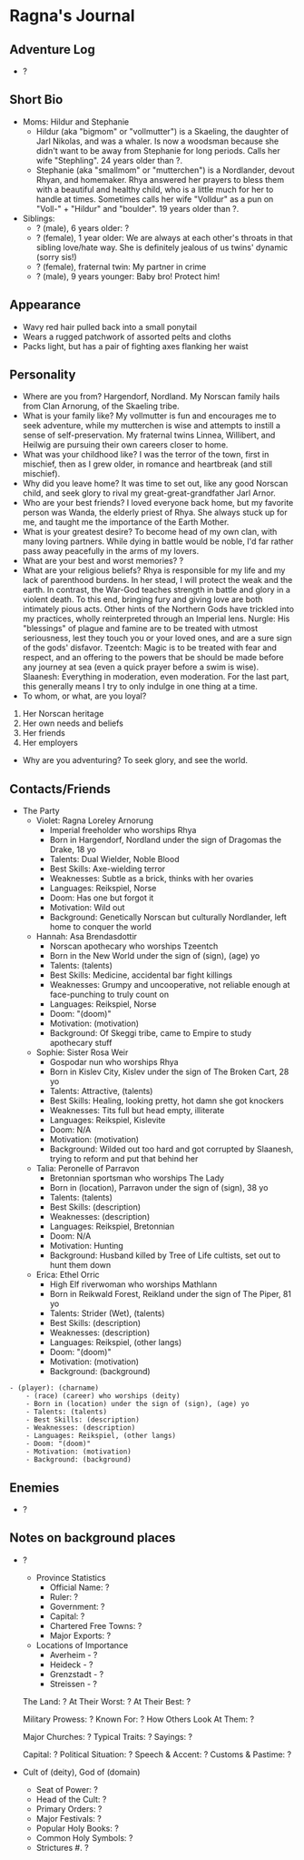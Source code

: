 # Ragna's Journal

## Adventure Log
- ?

## Short Bio
- Moms: Hildur and Stephanie
    - Hildur (aka "bigmom" or "vollmutter") is a Skaeling, the daughter of Jarl Nikolas, and was a whaler. Is now a woodsman because she didn't want to be away from Stephanie for long periods. Calls her wife "Stephling". 24 years older than ?.
    - Stephanie (aka "smallmom" or "mutterchen") is a Nordlander, devout Rhyan, and homemaker. Rhya answered her prayers to bless them with a beautiful and healthy child, who is a little much for her to handle at times. Sometimes calls her wife "Volldur" as a pun on "Voll-" + "Hildur" and "boulder". 19 years older than ?.
- Siblings:
    - ? (male), 6 years older: ?
    - ? (female), 1 year older: We are always at each other's throats in that sibling love/hate way. She is definitely jealous of us twins' dynamic (sorry sis!)
    - ? (female), fraternal twin: My partner in crime
    - ? (male), 9 years younger: Baby bro! Protect him!

## Appearance
- Wavy red hair pulled back into a small ponytail
- Wears a rugged patchwork of assorted pelts and cloths
- Packs light, but has a pair of fighting axes flanking her waist

## Personality
- Where are you from?
Hargendorf, Nordland. My Norscan family hails from Clan Arnorung, of the Skaeling tribe.
- What is your family like?
My vollmutter is fun and encourages me to seek adventure, while my mutterchen is wise and attempts to instill a sense of self-preservation. My fraternal twins Linnea, Willibert, and Heilwig are pursuing their own careers closer to home.
- What was your childhood like?
I was the terror of the town, first in mischief, then as I grew older, in romance and heartbreak (and still mischief).
- Why did you leave home?
It was time to set out, like any good Norscan child, and seek glory to rival my great-great-grandfather Jarl Arnor.
- Who are your best friends?
I loved everyone back home, but my favorite person was Wanda, the elderly priest of Rhya. She always stuck up for me, and taught me the importance of the Earth Mother.
- What is your greatest desire?
To become head of my own clan, with many loving partners. While dying in battle would be noble, I'd far rather pass away peacefully in the arms of my lovers.
- What are your best and worst memories?
?
- What are your religious beliefs?
Rhya is responsible for my life and my lack of parenthood burdens. In her stead, I will protect the weak and the earth. In contrast, the War-God teaches strength in battle and glory in a violent death. To this end, bringing fury and giving love are both intimately pious acts. Other hints of the Northern Gods have trickled into my practices, wholly reinterpreted through an Imperial lens. Nurgle: His "blessings" of plague and famine are to be treated with utmost seriousness, lest they touch you or your loved ones, and are a sure sign of the gods' disfavor. Tzeentch: Magic is to be treated with fear and respect, and an offering to the powers that be should be made before any journey at sea (even a quick prayer before a swim is wise). Slaanesh: Everything in moderation, even moderation. For the last part, this generally means I try to only indulge in one thing at a time.
- To whom, or what, are you loyal?
1. Her Norscan heritage
2. Her own needs and beliefs
3. Her friends
4. Her employers
- Why are you adventuring?
To seek glory, and see the world.

## Contacts/Friends
- The Party
    - Violet: Ragna Loreley Arnorung
        - Imperial freeholder who worships Rhya
        - Born in Hargendorf, Nordland under the sign of Dragomas the Drake, 18 yo
        - Talents: Dual Wielder, Noble Blood
        - Best Skills: Axe-wielding terror
        - Weaknesses: Subtle as a brick, thinks with her ovaries
        - Languages: Reikspiel, Norse
        - Doom: Has one but forgot it
        - Motivation: Wild out
        - Background: Genetically Norscan but culturally Nordlander, left home to conquer the world
    - Hannah: Asa Brendasdottir
        - Norscan apothecary who worships Tzeentch
        - Born in the New World under the sign of (sign), (age) yo
        - Talents: (talents)
        - Best Skills: Medicine, accidental bar fight killings
        - Weaknesses: Grumpy and uncooperative, not reliable enough at face-punching to truly count on
        - Languages: Reikspiel, Norse
        - Doom: "(doom)"
        - Motivation: (motivation)
        - Background: Of Skeggi tribe, came to Empire to study apothecary stuff
    - Sophie: Sister Rosa Weir
        - Gospodar nun who worships Rhya
        - Born in Kislev City, Kislev under the sign of The Broken Cart, 28 yo
        - Talents: Attractive, (talents)
        - Best Skills: Healing, looking pretty, hot damn she got knockers
        - Weaknesses: Tits full but head empty, illiterate
        - Languages: Reikspiel, Kislevite
        - Doom: N/A
        - Motivation: (motivation)
        - Background: Wilded out too hard and got corrupted by Slaanesh, trying to reform and put that behind her
    - Talia: Peronelle of Parravon
        - Bretonnian sportsman who worships The Lady
        - Born in (location), Parravon under the sign of (sign), 38 yo
        - Talents: (talents)
        - Best Skills: (description)
        - Weaknesses: (description)
        - Languages: Reikspiel, Bretonnian
        - Doom: N/A
        - Motivation: Hunting
        - Background: Husband killed by Tree of Life cultists, set out to hunt them down
    - Erica: Ethel Orric
        - High Elf riverwoman who worships Mathlann
        - Born in Reikwald Forest, Reikland under the sign of The Piper, 81 yo
        - Talents: Strider (Wet), (talents)
        - Best Skills: (description)
        - Weaknesses: (description)
        - Languages: Reikspiel, (other langs)
        - Doom: "(doom)"
        - Motivation: (motivation)
        - Background: (background)
<!--     - Talia: Cythara of Mackenstein
        - High Elf cult magus who worships Tzeentch
        - Born in (location) under the sign of (sign), (age) yo
        - Talents: (talents)
        - Best Skills: Magic, sneaking, reading
        - Weaknesses: Gets into trouble, strong as a marshmallow
        - Languages: Reikspiel, Classical, Elvish, Magic
        - Doom: "(doom)"
        - Motivation: (motivation)
        - Background: Family were cultists-but-good, got persecuted/killed, she fled -->
<!--     - Violet: Luliana di Faliero
        - Tilean merchant who worships Myrmidia
        - Born in Remas, Tilea under the sign of The Dancer, 30 yo
        - Talents: Gregarious, Cat-Tongued, Dealmaker
        - Best Skills: Social, financial
        - Weaknesses: Stubborn and proud, strong as a marshmallow
        - Languages: Reikspiel, Tilean, Bretonnian, Classical, Guilder
        - Doom: "A child will be Morr's herald"
        - Motivation: Get RICH
        - Background: Escaped backwater town by latching onto a passing merchant, took over after semi-accidentally causing his death -->
    - (player): (charname)
        - (race) (career) who worships (deity)
        - Born in (location) under the sign of (sign), (age) yo
        - Talents: (talents)
        - Best Skills: (description)
        - Weaknesses: (description)
        - Languages: Reikspiel, (other langs)
        - Doom: "(doom)"
        - Motivation: (motivation)
        - Background: (background)

## Enemies
- ?

## Notes on background places
- ?
    - Province Statistics
        - Official Name: ?
        - Ruler: ?
        - Government: ?
        - Capital: ?
        - Chartered Free Towns: ?
        - Major Exports: ?
    - Locations of Importance
        - Averheim - ?
        - Heideck - ?
        - Grenzstadt - ?
        - Streissen - ?

    The Land: ?
    At Their Worst: ?
    At Their Best: ?

    Military Prowess: ?
    Known For: ?
    How Others Look At Them: ?

    Major Churches: ?
    Typical Traits: ?
    Sayings: ?

    Capital: ?
    Political Situation: ?
    Speech & Accent: ?
    Customs & Pastime: ?

- Cult of (deity), God of (domain)
    - Seat of Power: ?
    - Head of the Cult: ?
    - Primary Orders: ?
    - Major Festivals: ?
    - Popular Holy Books: ?
    - Common Holy Symbols: ?
    - Strictures
        #. ?
